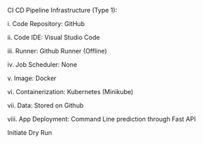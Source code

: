CI CD Pipeline Infrastructure (Type 1):

  i. Code Repository: GitHub
	
  ii. Code IDE: Visual Studio Code
	
  iii. Runner: Github Runner (Offline)
	
  iv. Job Scheduler: None
	
  v. Image: Docker
	
  vi. Containerization: Kubernetes (Minikube)
	
  vii. Data: Stored on Github
	
  viii. App Deployment: Command Line prediction through Fast API

Initiate Dry Run
